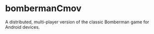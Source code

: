 bombermanCmov
=============

A distributed, multi-player version of the classic Bomberman game for Android devices.

